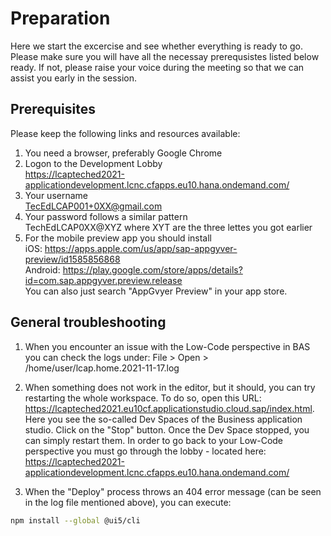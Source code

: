 # Preparation

Here we start the excercise and see whether everything is ready to go.
Please make sure you will have all the necessay prerequsistes listed below ready. If not, please raise your voice during the meeting so that we can assist you early in the session.


## Prerequisites
Please keep the following links and resources available:

1. You need a browser, preferably Google Chrome
1. Logon to the Development Lobby  
https://lcapteched2021-applicationdevelopment.lcnc.cfapps.eu10.hana.ondemand.com/
1. Your username  
TecEdLCAP001+0XX@gmail.com 
1. Your password follows a similar pattern  
TechEdLCAP0XX@XYZ where XYT are the three lettes you got earlier
1. For the mobile preview app you should install  
iOS: https://apps.apple.com/us/app/sap-appgyver-preview/id1585856868  
Android: https://play.google.com/store/apps/details?id=com.sap.appgyver.preview.release  
You can also just search "AppGvyer Preview" in your app store.


## General troubleshooting

1. When you encounter an issue with the Low-Code perspective in BAS you can check the logs under: File > Open > /home/user/lcap.home.2021-11-17.log

1. When something does not work in the editor, but it should, you can try restarting the whole workspace. To do so, open this URL: https://lcapteched2021.eu10cf.applicationstudio.cloud.sap/index.html.  
Here you see the so-called Dev Spaces of the Business application studio. Click on the "Stop" button. Once the Dev Space stopped, you can simply restart them. In order to go back to your Low-Code perspective you must go through the lobby - located here:  
https://lcapteched2021-applicationdevelopment.lcnc.cfapps.eu10.hana.ondemand.com/

1. When the "Deploy" process throws an 404 error message (can be seen in the log file mentioned above), you can execute:
```bash 
npm install --global @ui5/cli
```
